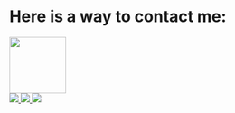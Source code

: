 <h1>
    Here is a way to contact me:
</h1>
<div id="header" algin="center">
    <img src="https://media.giphy.com/media/M9gbBd9nbDrOTu1Mqx/giphy.gif"width="100">
</div>
<div id="badge">
    <a href = "www.linkedin.com/in/oliver-ton">
         <img src="https://img.shields.io/badge/LinkedIn-blue?logo=linkedin&logoColor=white">
    </a>
    <a href= "oliver.ton75@gmail.com">
        <img src="https://img.shields.io/badge/Gmail-D14836?style=for-the-badge&logo=gmail&logoColor=white">
    </a>
    <img src="https://komarev.com/ghpvc/?username=Olivert75">
</div>

